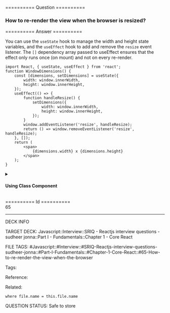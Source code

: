 ========== Question ==========  

### How to re-render the view when the browser is resized?  

========== Answer ==========  

You can use the `useState` hook to manage the width and height state variables, and the `useEffect` hook to add and remove the `resize` event listener. The `[]` dependency array passed to useEffect ensures that the effect only runs once (on mount) and not on every re-render.

<!-- codeblock-start -->
<pre><code class="hljs language-javascript"><span class="hljs-keyword">import</span> <span class="hljs-title class_">React</span>, { useState, useEffect } <span class="hljs-keyword">from</span> <span class="hljs-string">'react'</span>;
<span class="hljs-keyword">function</span> <span class="hljs-title function_">WindowDimensions</span>(<span class="hljs-params"></span>) {
    <span class="hljs-keyword">const</span> [dimensions, setDimensions] = <span class="hljs-title function_">useState</span>({
        <span class="hljs-attr">width</span>: <span class="hljs-variable language_">window</span>.<span class="hljs-property">innerWidth</span>,
        <span class="hljs-attr">height</span>: <span class="hljs-variable language_">window</span>.<span class="hljs-property">innerHeight</span>,
    });
    <span class="hljs-title function_">useEffect</span>(<span class="hljs-function">() =></span> {
        <span class="hljs-keyword">function</span> <span class="hljs-title function_">handleResize</span>(<span class="hljs-params"></span>) {
            <span class="hljs-title function_">setDimensions</span>({
                <span class="hljs-attr">width</span>: <span class="hljs-variable language_">window</span>.<span class="hljs-property">innerWidth</span>,
                <span class="hljs-attr">height</span>: <span class="hljs-variable language_">window</span>.<span class="hljs-property">innerHeight</span>,
            });
        }
        <span class="hljs-variable language_">window</span>.<span class="hljs-title function_">addEventListener</span>(<span class="hljs-string">'resize'</span>, handleResize);
        <span class="hljs-keyword">return</span> <span class="hljs-function">() =></span> <span class="hljs-variable language_">window</span>.<span class="hljs-title function_">removeEventListener</span>(<span class="hljs-string">'resize'</span>, handleResize);
    }, []);
    <span class="hljs-keyword">return</span> (
        <span class="xml"><span class="hljs-tag">&#x3C;<span class="hljs-name">span</span>></span>
            {dimensions.width} x {dimensions.height}
        <span class="hljs-tag">&#x3C;/<span class="hljs-name">span</span>></span></span>
    );
}
</code></pre>
<!-- codeblock-end -->

<details>

<summary><h4>Using Class Component</h4></summary>

You can listen to the `resize` event in `componentDidMount()` and then update the dimensions (`width` and `height`). You should remove the listener in `componentWillUnmount()` method.

<!-- codeblock-start -->
<pre><code class="hljs language-javascript"><span class="hljs-keyword">class</span> <span class="hljs-title class_">WindowDimensions</span> <span class="hljs-keyword">extends</span> <span class="hljs-title class_ inherited__">React.Component</span> {
    <span class="hljs-title function_">constructor</span>(<span class="hljs-params">props</span>) {
        <span class="hljs-variable language_">super</span>(props);
        <span class="hljs-variable language_">this</span>.<span class="hljs-property">updateDimensions</span> = <span class="hljs-variable language_">this</span>.<span class="hljs-property">updateDimensions</span>.<span class="hljs-title function_">bind</span>(<span class="hljs-variable language_">this</span>);
    }
    <span class="hljs-title function_">componentWillMount</span>(<span class="hljs-params"></span>) {
        <span class="hljs-variable language_">this</span>.<span class="hljs-title function_">updateDimensions</span>();
    }
    <span class="hljs-title function_">componentDidMount</span>(<span class="hljs-params"></span>) {
        <span class="hljs-variable language_">window</span>.<span class="hljs-title function_">addEventListener</span>(<span class="hljs-string">'resize'</span>, <span class="hljs-variable language_">this</span>.<span class="hljs-property">updateDimensions</span>);
    }
    <span class="hljs-title function_">componentWillUnmount</span>(<span class="hljs-params"></span>) {
        <span class="hljs-variable language_">window</span>.<span class="hljs-title function_">removeEventListener</span>(<span class="hljs-string">'resize'</span>, <span class="hljs-variable language_">this</span>.<span class="hljs-property">updateDimensions</span>);
    }
    <span class="hljs-title function_">updateDimensions</span>(<span class="hljs-params"></span>) {
        <span class="hljs-variable language_">this</span>.<span class="hljs-title function_">setState</span>({
            <span class="hljs-attr">width</span>: <span class="hljs-variable language_">window</span>.<span class="hljs-property">innerWidth</span>,
            <span class="hljs-attr">height</span>: <span class="hljs-variable language_">window</span>.<span class="hljs-property">innerHeight</span>,
        });
    }
    <span class="hljs-title function_">render</span>(<span class="hljs-params"></span>) {
        <span class="hljs-keyword">return</span> (
            <span class="xml"><span class="hljs-tag">&#x3C;<span class="hljs-name">span</span>></span>
                {this.state.width} x {this.state.height}
            <span class="hljs-tag">&#x3C;/<span class="hljs-name">span</span>></span></span>
        );
    }
}
</code></pre>
<!-- codeblock-end -->

</details>

========== Id ==========  
65

---

DECK INFO

TARGET DECK: Javascript::Interview::SRIQ - Reactjs interview questions - sudheer jonna::Part I - Fundamentals::Chapter 1 - Core React

FILE TAGS: #Javascript::#Interview::#SRIQ-Reactjs-interview-questions-sudheer-jonna::#Part-I-Fundamentals::#Chapter-1-Core-React::#65-How-to-re-render-the-view-when-the-browser

Tags:

Reference:

Related:

```dataview
where file.name = this.file.name
```
QUESTION STATUS: Safe to store
